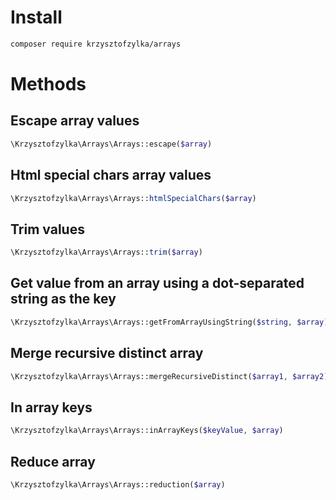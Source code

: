 # Install
```bash
composer require krzysztofzylka/arrays
```

# Methods
## Escape array values
```php
\Krzysztofzylka\Arrays\Arrays::escape($array)
```
## Html special chars array values
```php
\Krzysztofzylka\Arrays\Arrays::htmlSpecialChars($array)
```
## Trim values
```php
\Krzysztofzylka\Arrays\Arrays::trim($array)
```
## Get value from an array using a dot-separated string as the key
```php
\Krzysztofzylka\Arrays\Arrays::getFromArrayUsingString($string, $array)
```
## Merge recursive distinct array
```php
\Krzysztofzylka\Arrays\Arrays::mergeRecursiveDistinct($array1, $array2)
```
## In array keys
```php
\Krzysztofzylka\Arrays\Arrays::inArrayKeys($keyValue, $array)
```
## Reduce array
```php
\Krzysztofzylka\Arrays\Arrays::reduction($array)
```